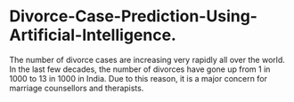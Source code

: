 # Divorce-Case-Prediction-Using-Artificial-Intelligence.
The number of divorce cases are increasing very rapidly all over the world. In the last few decades, the number of divorces have gone up from 1 in 1000 to 13 in 1000 in India. Due to this reason, it is a major concern for marriage counsellors and therapists.
